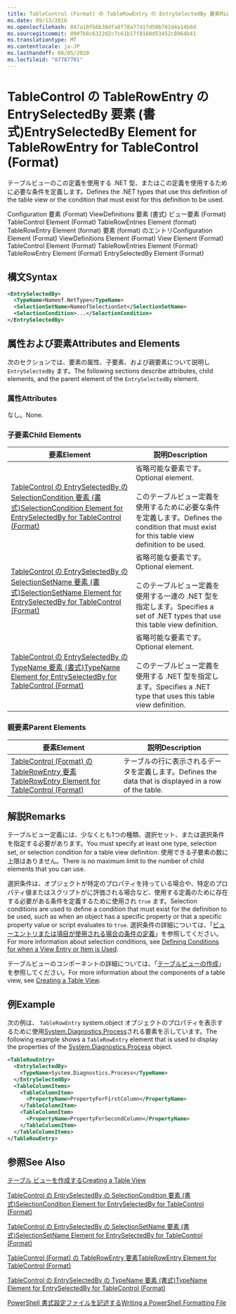 ```yaml
---
title: TableControl (Format) の TableRowEntry の EntrySelectedBy 要素Microsoft Docs
ms.date: 09/13/2016
ms.openlocfilehash: 047a10fb6b38dfa8f78a7741fd50b781d4a14b6d
ms.sourcegitcommit: 0907b8c6322d2c7c61b17f8168d53452c8964b41
ms.translationtype: MT
ms.contentlocale: ja-JP
ms.lasthandoff: 08/05/2020
ms.locfileid: "87787701"
---
```

# <a name="entryselectedby-element-for-tablerowentry--for-tablecontrol-format"></a><span data-ttu-id="24386-102">TableControl の TableRowEntry の EntrySelectedBy 要素 (書式)</span><span class="sxs-lookup"><span data-stu-id="24386-102">EntrySelectedBy Element for TableRowEntry  for TableControl (Format)</span></span>

<span data-ttu-id="24386-103">テーブルビューのこの定義を使用する .NET 型、またはこの定義を使用するために必要な条件を定義します。</span><span class="sxs-lookup"><span data-stu-id="24386-103">Defines the .NET types that use this definition of the table view or the condition that must exist for this definition to be used.</span></span>

<span data-ttu-id="24386-104">Configuration 要素 (Format) ViewDefinitions 要素 (書式) ビュー要素 (Format) TableControl Element (Format) TableRowEntries Element (format) TableRowEntry Element (format) 要素 (format) のエントリ</span><span class="sxs-lookup"><span data-stu-id="24386-104">Configuration Element (Format) ViewDefinitions Element (Format) View Element (Format) TableControl Element (Format) TableRowEntries Element (Format) TableRowEntry Element (Format) EntrySelectedBy Element (Format)</span></span>

## <a name="syntax"></a><span data-ttu-id="24386-105">構文</span><span class="sxs-lookup"><span data-stu-id="24386-105">Syntax</span></span>

```xml
<EntrySelectedBy>
  <TypeName>Nameof.NetType</TypeName>
  <SelectionSetName>NameofSelectionSet</SelectionSetName>
  <SelectionCondition>...</SelectionCondition>
</EntrySelectedBy>
```

## <a name="attributes-and-elements"></a><span data-ttu-id="24386-106">属性および要素</span><span class="sxs-lookup"><span data-stu-id="24386-106">Attributes and Elements</span></span>

<span data-ttu-id="24386-107">次のセクションでは、要素の属性、子要素、および親要素について説明し `EntrySelectedBy` ます。</span><span class="sxs-lookup"><span data-stu-id="24386-107">The following sections describe attributes, child elements, and the parent element of the `EntrySelectedBy` element.</span></span>

### <a name="attributes"></a><span data-ttu-id="24386-108">属性</span><span class="sxs-lookup"><span data-stu-id="24386-108">Attributes</span></span>

<span data-ttu-id="24386-109">なし。</span><span class="sxs-lookup"><span data-stu-id="24386-109">None.</span></span>

### <a name="child-elements"></a><span data-ttu-id="24386-110">子要素</span><span class="sxs-lookup"><span data-stu-id="24386-110">Child Elements</span></span>

|<span data-ttu-id="24386-111">要素</span><span class="sxs-lookup"><span data-stu-id="24386-111">Element</span></span>|<span data-ttu-id="24386-112">説明</span><span class="sxs-lookup"><span data-stu-id="24386-112">Description</span></span>|
|-------------|-----------------|
|[<span data-ttu-id="24386-113">TableControl の EntrySelectedBy の SelectionCondition 要素 (書式)</span><span class="sxs-lookup"><span data-stu-id="24386-113">SelectionCondition Element for EntrySelectedBy for TableControl (Format)</span></span>](./selectioncondition-element-for-entryselectedby-for-tablecontrol-format.md)|<span data-ttu-id="24386-114">省略可能な要素です。</span><span class="sxs-lookup"><span data-stu-id="24386-114">Optional element.</span></span><br /><br /> <span data-ttu-id="24386-115">このテーブルビュー定義を使用するために必要な条件を定義します。</span><span class="sxs-lookup"><span data-stu-id="24386-115">Defines the condition that must exist for this table view definition to be used.</span></span>|
|[<span data-ttu-id="24386-116">TableControl の EntrySelectedBy の SelectionSetName 要素 (書式)</span><span class="sxs-lookup"><span data-stu-id="24386-116">SelectionSetName Element for EntrySelectedBy for TableControl (Format)</span></span>](./selectionsetname-element-for-entryselectedby-for-tablecontrol-format.md)|<span data-ttu-id="24386-117">省略可能な要素です。</span><span class="sxs-lookup"><span data-stu-id="24386-117">Optional element.</span></span><br /><br /> <span data-ttu-id="24386-118">このテーブルビュー定義を使用する一連の .NET 型を指定します。</span><span class="sxs-lookup"><span data-stu-id="24386-118">Specifies a set of .NET types that use this table view definition.</span></span>|
|[<span data-ttu-id="24386-119">TableControl の EntrySelectedBy の TypeName 要素 (書式)</span><span class="sxs-lookup"><span data-stu-id="24386-119">TypeName Element for EntrySelectedBy for TableControl (Format)</span></span>](./typename-element-for-entryselectedby-for-tablecontrol-format.md)|<span data-ttu-id="24386-120">省略可能な要素です。</span><span class="sxs-lookup"><span data-stu-id="24386-120">Optional element.</span></span><br /><br /> <span data-ttu-id="24386-121">このテーブルビュー定義を使用する .NET 型を指定します。</span><span class="sxs-lookup"><span data-stu-id="24386-121">Specifies a .NET type that uses this table view definition.</span></span>|

### <a name="parent-elements"></a><span data-ttu-id="24386-122">親要素</span><span class="sxs-lookup"><span data-stu-id="24386-122">Parent Elements</span></span>

|<span data-ttu-id="24386-123">要素</span><span class="sxs-lookup"><span data-stu-id="24386-123">Element</span></span>|<span data-ttu-id="24386-124">説明</span><span class="sxs-lookup"><span data-stu-id="24386-124">Description</span></span>|
|-------------|-----------------|
|[<span data-ttu-id="24386-125">TableControl (Format) の TableRowEntry 要素</span><span class="sxs-lookup"><span data-stu-id="24386-125">TableRowEntry Element for TableControl (Format)</span></span>](./tablerowentry-element-for-tablerowentries-for-tablecontrol-format.md)|<span data-ttu-id="24386-126">テーブルの行に表示されるデータを定義します。</span><span class="sxs-lookup"><span data-stu-id="24386-126">Defines the data that is displayed in a row of the table.</span></span>|

## <a name="remarks"></a><span data-ttu-id="24386-127">解説</span><span class="sxs-lookup"><span data-stu-id="24386-127">Remarks</span></span>

<span data-ttu-id="24386-128">テーブルビュー定義には、少なくとも1つの種類、選択セット、または選択条件を指定する必要があります。</span><span class="sxs-lookup"><span data-stu-id="24386-128">You must specify at least one type, selection set, or selection condition for a table view definition.</span></span> <span data-ttu-id="24386-129">使用できる子要素の数に上限はありません。</span><span class="sxs-lookup"><span data-stu-id="24386-129">There is no maximum limit to the number of child elements that you can use.</span></span>

<span data-ttu-id="24386-130">選択条件は、オブジェクトが特定のプロパティを持っている場合や、特定のプロパティ値またはスクリプトがに評価される場合など、使用する定義のために存在する必要がある条件を定義するために使用され `true` ます。</span><span class="sxs-lookup"><span data-stu-id="24386-130">Selection conditions are used to define a condition that must exist for the definition to be used, such as when an object has a specific property or that a specific property value or script evaluates to `true`.</span></span> <span data-ttu-id="24386-131">選択条件の詳細については、「[ビューエントリまたは項目が使用される場合の条件の定義](./defining-conditions-for-displaying-data.md)」を参照してください。</span><span class="sxs-lookup"><span data-stu-id="24386-131">For more information about selection conditions, see [Defining Conditions for when a View Entry or Item is Used](./defining-conditions-for-displaying-data.md).</span></span>

<span data-ttu-id="24386-132">テーブルビューのコンポーネントの詳細については、「[テーブルビューの作成](./creating-a-table-view.md)」を参照してください。</span><span class="sxs-lookup"><span data-stu-id="24386-132">For more information about the components of a table view, see [Creating a Table View](./creating-a-table-view.md).</span></span>

## <a name="example"></a><span data-ttu-id="24386-133">例</span><span class="sxs-lookup"><span data-stu-id="24386-133">Example</span></span>

<span data-ttu-id="24386-134">次の例は、 `TableRowEntry` system.object オブジェクトのプロパティを表示するために使用[System.Diagnostics.Process](/dotnet/api/System.Diagnostics.Process)される要素を示しています。</span><span class="sxs-lookup"><span data-stu-id="24386-134">The following example shows a `TableRowEntry` element that is used to display the properties of the [System.Diagnostics.Process](/dotnet/api/System.Diagnostics.Process) object.</span></span>

```xml
<TableRowEntry>
  <EntrySelectedBy>
    <TypeName>System.Diagnostics.Process</TypeName>
  </EntrySelectedBy>
  <TableColumnItems>
    <TableColumnItem>
      <PropertyName>PropertyForFirstColumn</PropertyName>
    </TableColumnItem>
    <TableColumnItem>
      <PropertyName>PropertyForSecondColumn</PropertyName>
    </TableColumnItem>
  </TableColumnItems>
</TableRowEntry>
```

## <a name="see-also"></a><span data-ttu-id="24386-135">参照</span><span class="sxs-lookup"><span data-stu-id="24386-135">See Also</span></span>

[<span data-ttu-id="24386-136">テーブル ビューを作成する</span><span class="sxs-lookup"><span data-stu-id="24386-136">Creating a Table View</span></span>](./creating-a-table-view.md)

[<span data-ttu-id="24386-137">TableControl の EntrySelectedBy の SelectionCondition 要素 (書式)</span><span class="sxs-lookup"><span data-stu-id="24386-137">SelectionCondition Element for EntrySelectedBy for TableControl (Format)</span></span>](./selectioncondition-element-for-entryselectedby-for-tablecontrol-format.md)

[<span data-ttu-id="24386-138">TableControl の EntrySelectedBy の SelectionSetName 要素 (書式)</span><span class="sxs-lookup"><span data-stu-id="24386-138">SelectionSetName Element for EntrySelectedBy for TableControl (Format)</span></span>](./selectionsetname-element-for-entryselectedby-for-tablecontrol-format.md)

[<span data-ttu-id="24386-139">TableControl (Format) の TableRowEntry 要素</span><span class="sxs-lookup"><span data-stu-id="24386-139">TableRowEntry Element for TableControl (Format)</span></span>](./tablerowentry-element-for-tablerowentries-for-tablecontrol-format.md)

[<span data-ttu-id="24386-140">TableControl の EntrySelectedBy の TypeName 要素 (書式)</span><span class="sxs-lookup"><span data-stu-id="24386-140">TypeName Element for EntrySelectedBy for TableControl (Format)</span></span>](./typename-element-for-entryselectedby-for-tablecontrol-format.md)

[<span data-ttu-id="24386-141">PowerShell 書式設定ファイルを記述する</span><span class="sxs-lookup"><span data-stu-id="24386-141">Writing a PowerShell Formatting File</span></span>](./writing-a-powershell-formatting-file.md)
